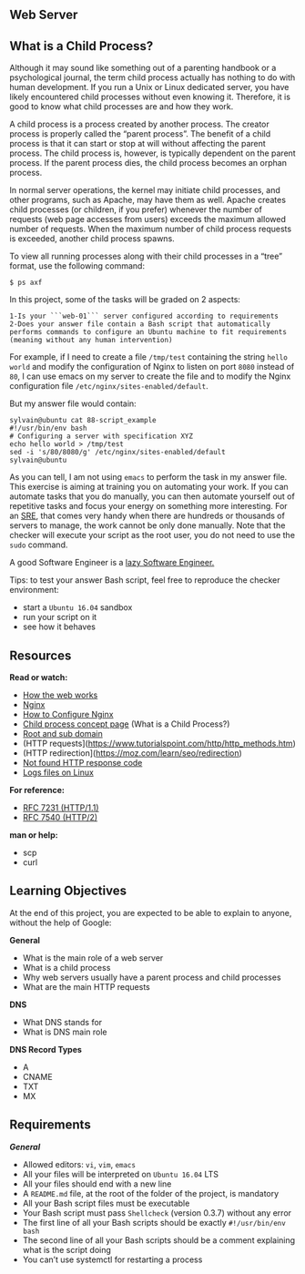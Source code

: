 ## Web Server

## What is a Child Process?

Although it may sound like something out of a parenting handbook or a psychological journal, the term child process actually has nothing to do with human development. If you run a Unix or Linux dedicated server, you have likely encountered child processes without even knowing it. Therefore, it is good to know what child processes are and how they work.

A child process is a process created by another process. The creator process is properly called the “parent process”. The benefit of a child process is that it can start or stop at will without affecting the parent process. The child process is, however, is typically dependent on the parent process. If the parent process dies, the child process becomes an orphan process.

In normal server operations, the kernel may initiate child processes, and other programs, such as Apache, may have them as well. Apache creates child processes (or children, if you prefer) whenever the number of requests (web page accesses from users) exceeds the maximum allowed number of requests. When the maximum number of child process requests is exceeded, another child process spawns.

To view all running processes along with their child processes in a “tree” format, use the following command:

```
$ ps axf
```


In this project, some of the tasks will be graded on 2 aspects:

	1-Is your ```web-01``` server configured according to requirements
	2-Does your answer file contain a Bash script that automatically performs commands to configure an Ubuntu machine to fit requirements (meaning without any human intervention)

For example, if I need to create a file ```/tmp/test``` containing the string ```hello world``` and modify the configuration of Nginx to listen on port ```8080``` instead of ```80```, I can use emacs on my server to create the file and to modify the Nginx configuration file ```/etc/nginx/sites-enabled/default```.

But my answer file would contain:

```
sylvain@ubuntu cat 88-script_example
#!/usr/bin/env bash
# Configuring a server with specification XYZ
echo hello world > /tmp/test
sed -i 's/80/8080/g' /etc/nginx/sites-enabled/default
sylvain@ubuntu
```

As you can tell, I am not using ```emacs``` to perform the task in my answer file. This exercise is aiming at training you on automating your work. If you can automate tasks that you do manually, you can then automate yourself out of repetitive tasks and focus your energy on something more interesting. For an [SRE](https://www.atlassian.com/incident-management/devops/sre), that comes very handy when there are hundreds or thousands of servers to manage, the work cannot be only done manually. Note that the checker will execute your script as the root user, you do not need to use the ```sudo``` command.

A good Software Engineer is a [lazy Software Engineer.](https://www.techwell.com/techwell-insights/2013/12/why-best-programmers-are-lazy-and-act-dumb)

Tips: to test your answer Bash script, feel free to reproduce the checker environment:

+ start a ```Ubuntu 16.04``` sandbox
+ run your script on it
+ see how it behaves

## Resources

**Read or watch:**

+ [How the web works](https://developer.mozilla.org/en-US/docs/Learn/Getting_started_with_the_web/How_the_Web_works)
+ [Nginx](https://en.wikipedia.org/wiki/Nginx)
+ [How to Configure Nginx](https://www.digitalocean.com/community/tutorials/how-to-set-up-nginx-server-blocks-virtual-hosts-on-ubuntu-16-04)
+ [Child process concept page]() (What is a Child Process?)
+ [Root and sub domain](https://landingi.com/help/domains-vs-subdomains/)
+ (HTTP requests](https://www.tutorialspoint.com/http/http_methods.htm)
+ (HTTP redirection](https://moz.com/learn/seo/redirection)
+ [Not found HTTP response code](https://en.wikipedia.org/wiki/HTTP_404)
+ [Logs files on Linux](https://www.cyberciti.biz/faq/ubuntu-linux-gnome-system-log-viewer/)

**For reference:**

+ [RFC 7231 (HTTP/1.1)](https://datatracker.ietf.org/doc/html/rfc7231)
+ [RFC 7540 (HTTP/2)](https://datatracker.ietf.org/doc/html/rfc7540)

**man or help:**

+ scp
+ curl

## Learning Objectives

At the end of this project, you are expected to be able to explain to anyone, without the help of Google:

**General**

+ What is the main role of a web server
+ What is a child process
+ Why web servers usually have a parent process and child processes
+ What are the main HTTP requests

**DNS**

+ What DNS stands for
+ What is DNS main role

**DNS Record Types**

+ A
+ CNAME
+ TXT
+ MX

## Requirements

***General***

+ Allowed editors: ```vi```, ```vim```, ```emacs```
+ All your files will be interpreted on ```Ubuntu 16.04``` LTS
+ All your files should end with a new line
+ A ```README.md``` file, at the root of the folder of the project, is mandatory
+ All your Bash script files must be executable
+ Your Bash script must pass ```Shellcheck``` (version 0.3.7) without any error
+ The first line of all your Bash scripts should be exactly ```#!/usr/bin/env bash```
+ The second line of all your Bash scripts should be a comment explaining what is the script doing
+ You can’t use systemctl for restarting a process

